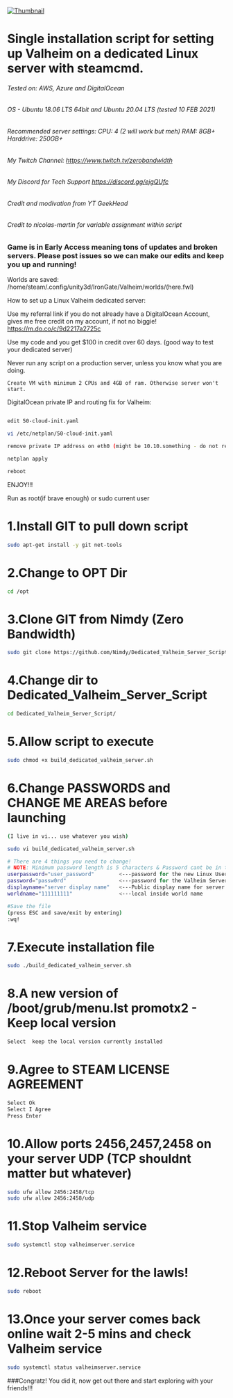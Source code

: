 [![Thumbnail](https://img.youtube.com/vi/0YPLf7Bw5W4/0.jpg)](https://www.youtube.com/watch?v=0YPLf7Bw5W4)

# Single installation script for setting up Valheim on a dedicated Linux server with steamcmd.
###### Tested on: AWS, Azure and DigitalOcean
###### OS - Ubuntu 18.06 LTS 64bit and Ubuntu 20.04 LTS (tested 10 FEB 2021)
###### Recommended server settings:  CPU: 4 (2 will work but meh)  RAM: 8GB+  Harddrive: 250GB+
###### My Twitch Channel: https://www.twitch.tv/zerobandwidth
###### My Discord for Tech Support https://discord.gg/ejgQUfc
###### Credit and modivation from YT GeekHead
###### Credit to nicolas-martin for variable assignment within script

### Game is in Early Access meaning tons of updates and broken servers. Please post issues so we can make our edits and keep you up and running!
Worlds are saved: /home/steam/.config/unity3d/IronGate/Valheim/worlds/(here.fwl)

How to set up a Linux Valheim dedicated server:

Use my referral link if you do not already have a DigitalOcean Account, gives me free credit on my account, if not no biggie!
https://m.do.co/c/9d2217a2725c

Use my code and you get $100 in credit over 60 days. (good way to test your dedicated server)

Never run any script on a production server, unless you know what you are doing.

```
Create VM with minimum 2 CPUs and 4GB of ram. Otherwise server won't start.
```

DigitalOcean private IP and routing fix for Valheim:
```sh

edit 50-cloud-init.yaml

vi /etc/netplan/50-cloud-init.yaml

remove private IP address on eth0 (might be 10.10.something - do not remove your public IP the same one you use to SSH into the server or access it)

netplan apply

reboot
```

ENJOY!!!


Run as root(if brave enough) or sudo current user 


1.Install GIT to pull down script
=
```sh
sudo apt-get install -y git net-tools
```
2.Change to OPT Dir
=
```sh
cd /opt
```
3.Clone GIT from Nimdy (Zero Bandwidth)
=
```sh
sudo git clone https://github.com/Nimdy/Dedicated_Valheim_Server_Script.git
```
4.Change dir to Dedicated_Valheim_Server_Script
=
```sh
cd Dedicated_Valheim_Server_Script/
```
5.Allow script to execute
=
```sh
sudo chmod +x build_dedicated_valheim_server.sh
```

6.Change PASSWORDS and CHANGE ME AREAS before launching
=
```sh
(I live in vi... use whatever you wish)

sudo vi build_dedicated_valheim_server.sh

# There are 4 things you need to change!
# NOTE: Minimum password length is 5 characters & Password cant be in the server name.
userpassword="user_password"        <---password for the new Linux User it creates
password="passw0rd"                 <---password for the Valheim Server Access
displayname="server display name"   <---Public display name for server
worldname="111111111"               <---local inside world name

#Save the file
(press ESC and save/exit by entering)
:wq!
```

7.Execute installation file
=
```sh
sudo ./build_dedicated_valheim_server.sh
```
8.A new version of /boot/grub/menu.lst promotx2 - Keep local version
=
```sh
Select  keep the local version currently installed
```
9.Agree to STEAM LICENSE AGREEMENT
=
```sh
Select Ok
Select I Agree
Press Enter
```
10.Allow ports 2456,2457,2458 on your server UDP (TCP shouldnt matter but whatever)
=
```sh
sudo ufw allow 2456:2458/tcp
sudo ufw allow 2456:2458/udp
```
11.Stop Valheim service
=
```sh
sudo systemctl stop valheimserver.service
```
12.Reboot Server for the lawls!
=
```sh
sudo reboot
```

13.Once your server comes back online wait 2-5 mins and check Valheim service
=
```sh
sudo systemctl status valheimserver.service
```

###Congratz! You did it, now get out there and start exploring with your friends!!!
